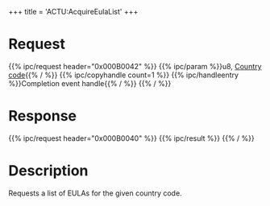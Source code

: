 +++
title = 'ACTU:AcquireEulaList'
+++

# Request

{{% ipc/request header="0x000B0042" %}}
{{% ipc/param %}}u8, [Country code](Config_Savegame#countryinfo "wikilink"){{% / %}}
{{% ipc/copyhandle count=1 %}}
{{% ipc/handleentry %}}Completion event handle{{% / %}}
{{% / %}}

# Response

{{% ipc/request header="0x000B0040" %}}
{{% ipc/result %}}
{{% / %}}

# Description

Requests a list of EULAs for the given country code.
